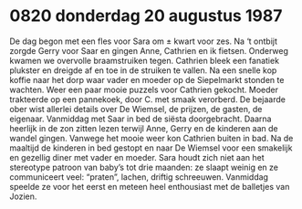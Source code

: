 # 0820 donderdag 20 augustus 1987
De dag begon met een fles voor Sara om ± kwart voor zes. Na ‘t ontbijt zorgde Gerry voor Saar en gingen Anne, Cathrien en ik fietsen. Onderweg kwamen we overvolle braamstruiken tegen. Cathrien bleek een fanatiek plukster en dreigde af en toe in de struiken te vallen. Na een snelle kop koffie naar het dorp waar vader en moeder op de Siepelmarkt stonden te wachten. Weer een paar mooie puzzels voor Cathrien gekocht. Moeder trakteerde op een pannekoek, door C. met smaak verorberd. De bejaarde ober wist allerlei details over De Wiemsel, de prijzen, de gasten, de eigenaar.
Vanmiddag met Saar in bed de siësta doorgebracht. Daarna heerlijk in de zon zitten lezen terwijl Anne, Gerry en de kinderen aan de wandel gingen. Vanwege het mooie weer kon Cathrien buiten in bad. Na de maaltijd de kinderen in bed gestopt en naar De Wiemsel voor een smakelijk en gezellig diner met vader en moeder.
Sara houdt zich niet aan het stereotype patroon van baby’s tot drie maanden: ze slaapt weinig en ze communiceert veel: “praten”, lachen, driftig schreeuwen. Vanmiddag speelde ze voor het eerst en meteen heel enthousiast met de balletjes van Jozien.  